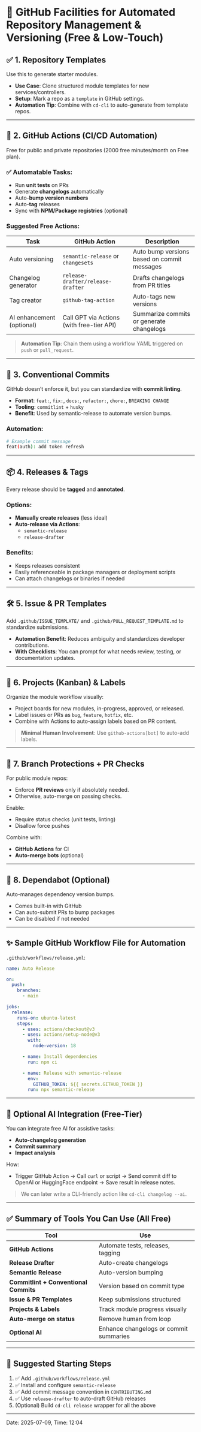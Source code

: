 
# 📘 GitHub Facilities for Automated Repository Management & Versioning (Free & Low-Touch)

## ✅ 1. **Repository Templates**

Use this to generate starter modules.

- **Use Case**: Clone structured module templates for new services/controllers.
- **Setup**: Mark a repo as a `template` in GitHub settings.
- **Automation Tip**: Combine with `cd-cli` to auto-generate from template repos.

---

## 🔁 2. **GitHub Actions (CI/CD Automation)**

Free for public and private repositories (2000 free minutes/month on Free plan).

### ✅ Automatable Tasks:
- Run **unit tests** on PRs
- Generate **changelogs** automatically
- Auto-**bump version numbers**
- Auto-**tag** releases
- Sync with **NPM/Package registries** (optional)

### Suggested Free Actions:
| Task | GitHub Action | Description |
|------|----------------|-------------|
| Auto versioning | `semantic-release` or `changesets` | Auto bump versions based on commit messages |
| Changelog generator | `release-drafter/release-drafter` | Drafts changelogs from PR titles |
| Tag creator | `github-tag-action` | Auto-tags new versions |
| AI enhancement (optional) | Call GPT via Actions (with free-tier API) | Summarize commits or generate changelogs |

> **Automation Tip**: Chain them using a workflow YAML triggered on `push` or `pull_request`.

---

## 📑 3. **Conventional Commits**

GitHub doesn’t enforce it, but you can standardize with **commit linting**.

- **Format**: `feat:`, `fix:`, `docs:`, `refactor:`, `chore:`, `BREAKING CHANGE`
- **Tooling**: `commitlint` + `husky`
- **Benefit**: Used by semantic-release to automate version bumps.

### Automation:
```bash
# Example commit message
feat(auth): add token refresh
```

---

## 📦 4. **Releases & Tags**

Every release should be **tagged** and **annotated**.

### Options:
- **Manually create releases** (less ideal)
- **Auto-release via Actions**:
  - `semantic-release`
  - `release-drafter`

### Benefits:
- Keeps releases consistent
- Easily referenceable in package managers or deployment scripts
- Can attach changelogs or binaries if needed

---

## 🛠️ 5. **Issue & PR Templates**

Add `.github/ISSUE_TEMPLATE/` and `.github/PULL_REQUEST_TEMPLATE.md` to standardize submissions.

- **Automation Benefit**: Reduces ambiguity and standardizes developer contributions.
- **With Checklists**: You can prompt for what needs review, testing, or documentation updates.

---

## 🧠 6. **Projects (Kanban) & Labels**

Organize the module workflow visually:
- Project boards for new modules, in-progress, approved, or released.
- Label issues or PRs as `bug`, `feature`, `hotfix`, etc.
- Combine with Actions to auto-assign labels based on PR content.

> **Minimal Human Involvement**: Use `github-actions[bot]` to auto-add labels.

---

## 🚫 7. **Branch Protections + PR Checks**

For public module repos:
- Enforce **PR reviews** only if absolutely needed.
- Otherwise, auto-merge on passing checks.

Enable:
- Require status checks (unit tests, linting)
- Disallow force pushes

Combine with:
- **GitHub Actions** for CI
- **Auto-merge bots** (optional)

---

## 🔐 8. **Dependabot (Optional)**

Auto-manages dependency version bumps.
- Comes built-in with GitHub
- Can auto-submit PRs to bump packages
- Can be disabled if not needed

---

## ✨ Sample GitHub Workflow File for Automation

`.github/workflows/release.yml`:
```yaml
name: Auto Release

on:
  push:
    branches:
      - main

jobs:
  release:
    runs-on: ubuntu-latest
    steps:
      - uses: actions/checkout@v3
      - uses: actions/setup-node@v3
        with:
          node-version: 18

      - name: Install dependencies
        run: npm ci

      - name: Release with semantic-release
        env:
          GITHUB_TOKEN: ${{ secrets.GITHUB_TOKEN }}
        run: npx semantic-release
```

---

## 🧩 Optional AI Integration (Free-Tier)

You can integrate free AI for assistive tasks:
- **Auto-changelog generation**
- **Commit summary**
- **Impact analysis**

How:
- Trigger GitHub Action → Call `curl` or script → Send commit diff to OpenAI or HuggingFace endpoint → Save result in release notes.

> We can later write a CLI-friendly action like `cd-cli changelog --ai`.

---

## ✅ Summary of Tools You Can Use (All Free)

| Tool | Use |
|------|-----|
| **GitHub Actions** | Automate tests, releases, tagging |
| **Release Drafter** | Auto-create changelogs |
| **Semantic Release** | Auto-version bumping |
| **Commitlint + Conventional Commits** | Version based on commit type |
| **Issue & PR Templates** | Keep submissions structured |
| **Projects & Labels** | Track module progress visually |
| **Auto-merge on status** | Remove human from loop |
| **Optional AI** | Enhance changelogs or commit summaries |

---

## 📍 Suggested Starting Steps
1. ✅ Add `.github/workflows/release.yml`
2. ✅ Install and configure `semantic-release`
3. ✅ Add commit message convention in `CONTRIBUTING.md`
4. ✅ Use `release-drafter` to auto-draft GitHub releases
5. (Optional) Build `cd-cli release` wrapper for all the above

---

Date: 2025-07-09, Time: 12:04
